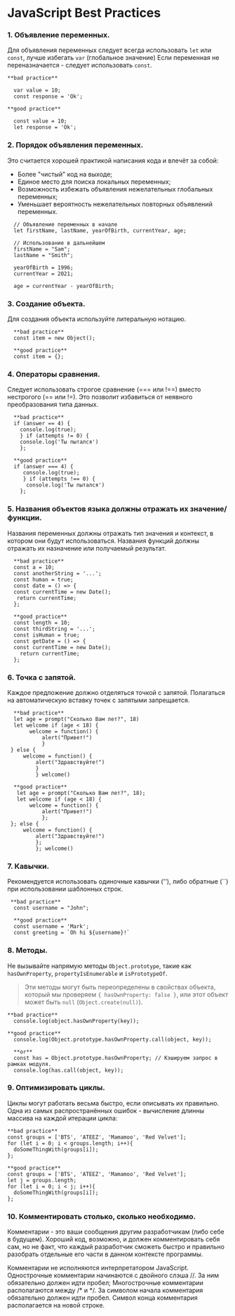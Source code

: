 # JavaScript Best Practices


### 1. Объявление переменных.

Для объявления переменных следует всегда использовать `let` или `const`, лучше избегать `var` (глобальное значение)
Если переменная не переназначается - следует использовать `const`.
``` 
**bad practice**

  var value = 10;
  const response = 'Ok';

**good practice**

  const value = 10;
  let response = 'Ok';

``` 


### 2. Порядок объявления переменных.

Это считается хорошей практикой написания кода и влечёт за собой:

+ Более "чистый" код на выходе;
+ Единое место для поиска локальных переменных;
+ Возможность избежать объявления нежелательных глобальных переменных;
+ Уменьшает вероятность нежелательных повторных объявлений переменных.

``` 
  // Объявление переменных в начале
  let firstName, lastName, yearOfBirth, currentYear, age;
  
  // Использование в дальнейшем
  firstName = "Sam";
  lastName = "Smith";

  yearOfBirth = 1996;
  currentYear = 2021;

  age = currentYear - yearOfBirth;

``` 

### 3. Создание объекта.
Для создания объекта используйте литеральную нотацию.

``` 
  **bad practice**
  const item = new Object();

  **good practice**
  const item = {};

``` 

### 4. Операторы сравнения.
Следует использовать строгое сравнение (=== или !==) вместо нестрогого (== или !=). Это позволит избавиться от неявного преобразования типа данных.

```
  **bad practice**
  if (answer == 4) { 
    console.log(true); 
    } if (attempts != 0) { 
    console.log('Ты пытался') 
    };

  **good practice**
  if (answer === 4) {
     console.log(true); 
     } if (attempts !== 0) { 
      console.log('Ты пытался') 
    };

```

### 5. Названия объектов языка должны отражать их значение/функции.
Названия переменных должны отражать тип значения и контекст, в котором они будут использоваться.
Названия функций должны отражать их назначение или получаемый результат.
  
```
  **bad practice**
  const a = 10;
  const anotherString = '...';
  const human = true;
  const date = () => {
  const currentTime = new Date();
   return currentTime;
  };

  **good practice**
  const length = 10;
  const thirdString = '...';
  const isHuman = true;
  const getDate = () => {
  const currentTime = new Date();
    return currentTime;
  };

```

### 6. Точка с запятой.
Каждое предложение должно отделяться точкой с запятой. Полагаться на автоматическую вставку точек с запятыми запрещается.

```
  **bad practice**
  let age = prompt("Сколько Вам лет?", 18) 
  let welcome if (age < 18) {
       welcome = function() { 
           alert("Привет!") 
           }
 } else { 
     welcome = function() { 
         alert("Здравствуйте!") 
         }
         } welcome()

  **good practice**
   let age = prompt("Сколько Вам лет?", 18);
   let welcome if (age < 18) {
       welcome = function() { 
           alert("Привет!") 
           };
 }; else { 
     welcome = function() { 
         alert("Здравствуйте!") 
         };
         }; welcome()

```


### 7. Кавычки.
Рекомендуется использовать одиночные кавычки (''), либо обратные (``) при использовании шаблонных строк.

```
 **bad practice**
  const username = "John";

  **good practice**  
  const username = 'Mark'; 
  const greeting = `Oh hi ${username}!`

```


### 8. Методы.
Не вызывайте напрямую методы `Object.prototype`, такие как `hasOwnProperty`, `propertyIsEnumerable` и `isPrototypeOf`. 
> Эти методы могут быть переопределены в свойствах объекта, который мы проверяем `{ hasOwnProperty: false }`, или этот объект может быть `null` (`Object.create(null)`).

```
**bad practice**
  console.log(object.hasOwnProperty(key));

**good practice**
  console.log(Object.prototype.hasOwnProperty.call(object, key));

  **or**
  const has = Object.prototype.hasOwnProperty; // Кэшируем запрос в рамках модуля.
  console.log(has.call(object, key));

```


### 9. Оптимизировать циклы.
Циклы могут работать весьма быстро, если описывать их правильно.
Одна из самых распространённых ошибок - вычисление длинны массива на каждой итерации цикла:

```
**bad practice**
const groups = ['BTS', 'ATEEZ', 'Mamamoo', 'Red Velvet'];
for (let i = 0; i < groups.length; i++){
  doSomeThingWith(groups[i]);
};

**good practice**
const groups = ['BTS', 'ATEEZ', 'Mamamoo', 'Red Velvet'];
let j = groups.length;
for (let i = 0; i < j; i++){
  doSomeThingWith(groups[i]);
};

```

### 10. Комментировать столько, сколько необходимо.

Комментарии - это ваши сообщения другим разработчикам (либо себе в будущем).
Хороший код, возможно, и должен комментировать себя сам, но не факт, что каждый разработчик сможеть быстро и правильно разобрать отдельные его части в данном контексте программы.

Комментарии не исполняются интерпретатором JavaScript. Однострочные комментарии начинаются с двойного слэша //. За ним обязательно должен идти пробел; 
Многострочные комментарии располагаются между /* и */. За символом начала комментария обязательно должен идти пробел. Символ конца комментария располагается на новой строке.